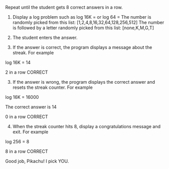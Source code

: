 Repeat until the student gets 8 correct answers in a row. 

1. Display a log problem such as
log 16K = 
or
log 64 = 
The number is randomly picked from this list:
[1,2,4,8,16,32,64,128,256,512]
The number is followed by a letter randomly picked from this list:
[none,K,M,G,T]
2. The student enters the answer.

3. If the answer is correct, the program displays a message about the streak. For example

log 16K = 14

2 in a row CORRECT

3. If the answer is wrong, the program displays the correct answer and resets the streak counter. For example

log 16K  = 16000

The correct answer is 14

0 in a row CORRECT

4. When the streak counter hits 8, display a congratulations message and exit. For example

log 256 = 8

8 in a row CORRECT

Good job, Pikachu! I pick YOU.